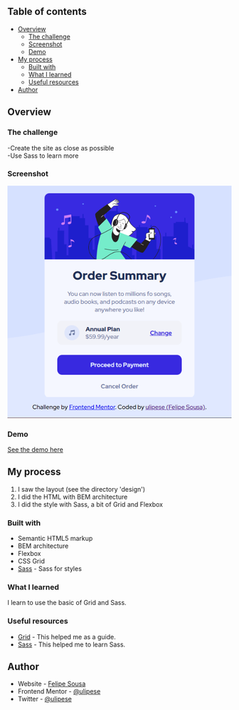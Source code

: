 ## Table of contents

- [Overview](#overview)
  - [The challenge](#the-challenge)
  - [Screenshot](#screenshot)
  - [Demo](#demo)
- [My process](#my-process)
  - [Built with](#built-with)
  - [What I learned](#what-i-learned)
  - [Useful resources](#useful-resources)
- [Author](#author)


## Overview

### The challenge

  -Create the site as close as possible <br>
  -Use Sass to learn more

### Screenshot

![](design/my-result.png)

### Demo

<a href="https://ulipese.github.io/order-summary-project/">See the demo here</a>

## My process

1. I saw the layout (see the directory 'design')
2. I did the HTML with BEM architecture
3. I did the style with Sass, a bit of Grid and Flexbox

### Built with

- Semantic HTML5 markup
- BEM architecture
- Flexbox
- CSS Grid
- [Sass](https://sass-lang.com/) - Sass for styles

### What I learned

I learn to use the basic of Grid and Sass.

### Useful resources

- [Grid](https://developer.mozilla.org/pt-BR/docs/Web/CSS/grid) - This helped me as a guide.
- [Sass](https://www.w3schools.com/sass/) - This helped me to learn Sass.

## Author

- Website - [Felipe Sousa](https://www.github.com/ulipese)
- Frontend Mentor - [@ulipese](https://www.frontendmentor.io/profile/ulipese)
- Twitter - [@ulipese](https://www.twitter.com/ulipese)
